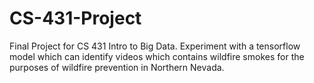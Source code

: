 # CS-431-Project

Final Project for CS 431 Intro to Big Data. Experiment with a tensorflow model which can identify videos which contains wildfire smokes for the purposes of wildfire prevention in Northern Nevada.
